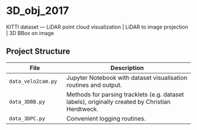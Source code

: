 # 3D_obj_2017

KITTI dataset — LiDAR point cloud visualization | LiDAR to image projection | 3D BBox on image


## Project Structure

| File                   | Description                                                                                      |
| ---------------------- | ------------------------------------------------------------------------------------------------ |
| `data_velo2cam.py   `  | Jupyter Notebook with dataset visualisation routines and output.                                 |
| `data_3DBB.py`         | Methods for parsing tracklets (e.g. dataset labels), originally created by Christian Herdtweck.  |
| `data_3DPC.py`         | Convenient logging routines.                                                                     |
